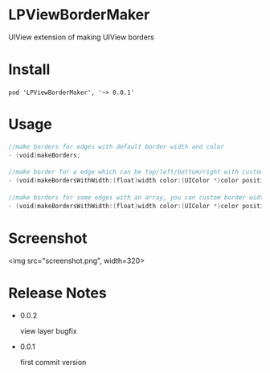 # LPViewBorderMaker

UIView extension of making UIView borders

# Install

`pod 'LPViewBorderMaker', '~> 0.0.1'`

# Usage

```swift
//make borders for edges with default border width and color
- (void)makeBorders;

//make border for a edge which can be top/left/bottom/right with custom border width and color 
- (void)makeBordersWithWidth:(float)width color:(UIColor *)color position:(LPBorderPosition)position;

//make borders for some edges with an array, you can custom border width and color too
- (void)makeBordersWithWidth:(float)width color:(UIColor *)color positions:(NSArray *)positions;
```

# Screenshot

<img src="screenshot.png", width=320>

# Release Notes

- 0.0.2

  view layer bugfix
  
- 0.0.1

  first commit version
